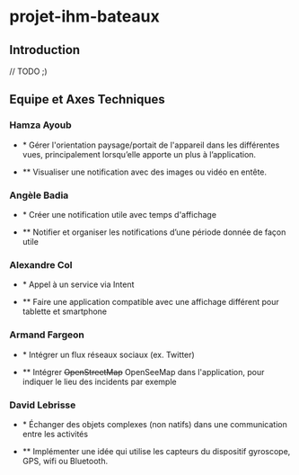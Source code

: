 # projet-ihm-bateaux

## Introduction
// TODO ;)

## Equipe et Axes Techniques

### Hamza Ayoub
-  \* Gérer l'orientation paysage/portait de l'appareil dans les différentes vues, principalement lorsqu’elle apporte un plus à l’application.

-  ** Visualiser une notification avec des images ou vidéo en entête.

### Angèle Badia
-  \* Créer une notification utile avec temps d'affichage

-  ** Notifier et organiser les notifications d’une période donnée de façon utile

### Alexandre Col
-  \* Appel à un service via Intent

-  ** Faire une application compatible avec une affichage différent pour tablette et smartphone

### Armand Fargeon
-  \* Intégrer un flux réseaux sociaux (ex. Twitter)

-  ** Intégrer ~~OpenStreetMap~~ OpenSeeMap dans l'application, pour indiquer le lieu des incidents par exemple

### David Lebrisse
-  \* Échanger des objets complexes (non natifs) dans une communication entre les activités

-  ** Implémenter une idée qui utilise les capteurs du dispositif gyroscope, GPS, wifi ou Bluetooth.

